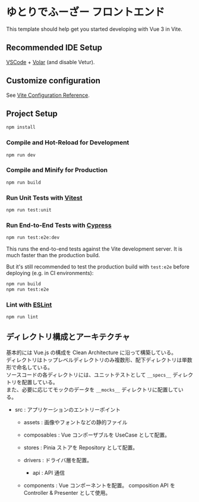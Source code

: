 # ゆとりでふーざー フロントエンド

This template should help get you started developing with Vue 3 in Vite.

## Recommended IDE Setup

[VSCode](https://code.visualstudio.com/) + [Volar](https://marketplace.visualstudio.com/items?itemName=Vue.volar) (and disable Vetur).

## Customize configuration

See [Vite Configuration Reference](https://vitejs.dev/config/).

## Project Setup

```sh
npm install
```

### Compile and Hot-Reload for Development

```sh
npm run dev
```

### Compile and Minify for Production

```sh
npm run build
```

### Run Unit Tests with [Vitest](https://vitest.dev/)

```sh
npm run test:unit
```

### Run End-to-End Tests with [Cypress](https://www.cypress.io/)

```sh
npm run test:e2e:dev
```

This runs the end-to-end tests against the Vite development server.
It is much faster than the production build.

But it's still recommended to test the production build with `test:e2e` before deploying (e.g. in CI environments):

```sh
npm run build
npm run test:e2e
```

### Lint with [ESLint](https://eslint.org/)

```sh
npm run lint
```

## ディレクトリ構成とアーキテクチャ

基本的には Vue.js の構成を Clean Architecture に沿って構築している。<br>
ディレクトリはトップレベルディレクトリのみ複数形、配下ディレクトリは単数形で命名している。<br>
ソースコードの各ディレクトリには、ユニットテストとして `__specs__` ディレクトリを配置している。<br>
また、必要に応じてモックのデータを `__mocks__` ディレクトリに配置している。

- src : アプリケーションのエントリーポイント
  - assets : 画像やフォントなどの静的ファイル

  - composables : Vue コンポーザブルを UseCase として配置。
  - stores : Pinia ストアを Repository として配置。

  - drivers : ドライバ層を配置。
    - api : API 通信
  
  - components : Vue コンポーネントを配置。 composition API を Controller & Presenter として使用。
